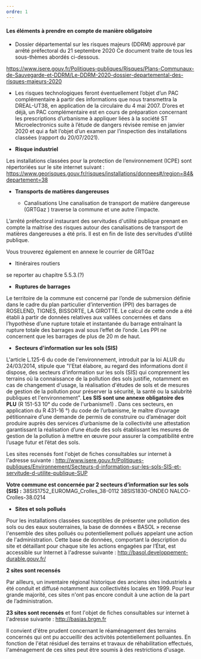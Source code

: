 ```yaml
---
ordre: 1
---
```


#### Les éléments à prendre en compte de manière obligatoire

- Dossier départemental sur les risques majeurs (DDRM) approuvé par arrêté préfectoral du 21 septembre 2020 Ce document traite de tous les sous-thèmes abordés ci-dessous.

https://www.isere.gouv.fr/Politiques-publiques/Risques/Plans-Communaux-de-Sauvegarde-et-DDRM/Le-DDRM-2020-dossier-departemental-des-risques-majeurs-2020

- Les risques technologiques feront éventuellement l’objet d’un PAC complémentaire à partir des informations que nous transmettra la DREAL-UT38, en application de la circulaire du 4 mai 2007. D’ores et déjà, un PAC complémentaire est en cours de préparation concernant les prescriptions d’urbanisme à appliquer liées à la société ST Microelectronics suite à l’étude de dangers révisée remise en janvier 2020 et qui a fait l’objet d’un examen par l’inspection des installations classées (rapport du 20/07/2021). 

- **Risque industriel**

Les installations classées pour la protection de l’environnement (ICPE) sont répertoriées sur le site internet suivant :
https://www.georisques.gouv.fr/risques/installations/donnees#/region=84&departement=38

- **Transports de matières dangereuses**

  - Canalisations
Une canalisation de transport de matière dangereuse (GRTGaz ) traverse la commune et une autre l’impacte.

L’arrêté préfectoral instaurant des servitudes d'utilité publique prenant en compte la maîtrise des risques autour des canalisations de transport de matières dangereuses a été pris. Il est en fin de liste des servitudes d'utilité publique.

Vous trouverez également en annexe le courrier de GRTGaz

  - Itinéraires routiers
  
se reporter au chapitre 5.5.3.(?)

- **Ruptures de barrages**

Le territoire de la commune est concerné par l’onde de submersion définie dans le cadre du plan particulier d’intervention (PPI) des barrages de ROSELEND, TIGNES, BISSORTE, LA GIROTTE. Le calcul de cette onde a été établi à partir de données relatives aux vallées concernées et dans l’hypothèse d’une rupture totale et instantanée du barrage entraînant la rupture totale des barrages aval sous l’effet de l’onde. Les PPI ne concernent que les barrages de plus de 20 m de haut.

- **Secteurs d'information sur les sols (SIS)**

L'article L.125-6 du code de l'environnement, introduit par la loi ALUR du 24/03/2014, stipule que "l'Etat élabore, au regard des informations dont il dispose, des secteurs d'information sur les sols (SIS) qui comprennent les terrains où la connaissance de la pollution des sols justifie, notamment en cas de changement d'usage, la réalisation d'études de sols et de mesures de gestion de la pollution pour préserver la sécurité, la santé ou la salubrité publiques et l'environnement". 
**Les SIS sont une annexe obligatoire des PLU** (R 151-53 10° du code de l'urbanisme1) . 
Dans ces secteurs, en application du R 431-16 °) du code de l’urbanisme, le maître d’ouvrage pétitionnaire d’une demande de permis de construire ou d’aménager doit produire auprès des services d’urbanisme de la collectivité une attestation garantissant la réalisation d’une étude des sols établissant les mesures de gestion de la pollution à mettre en œuvre pour assurer la compatibilité entre l’usage futur et l’état des sols. 

Les  sites  recensés font l'objet de fiches consultables sur internet à l'adresse suivante : 
http://www.isere.gouv.fr/Politiques-publiques/Environnement/Secteurs-d-information-sur-les-sols-SIS-et-servitude-d-utilite-publique-SUP

**Votre commune est concernée par 2  secteurs d’information sur les sols (SIS) :**
38SIS1752_EUROMAG_Crolles_38-0112 
38SIS1830-ONDEO NALCO-Crolles-38.0214 

- **Sites et sols pollués**

Pour les installations classées susceptibles de présenter une pollution des sols ou des eaux souterraines, la base de données « BASOL » recense l'ensemble des sites pollués ou potentiellement pollués appelant une action de l'administration.
Cette base de données, comportant la description du site et détaillant pour chaque site les actions engagées par l’État, est accessible sur Internet à l'adresse suivante :
http://basol.developpement-durable.gouv.fr/

**2  sites sont recensés**

Par ailleurs, un inventaire régional historique des anciens sites industriels a été conduit et diffusé notamment aux collectivités locales en 1999. Pour leur grande majorité, ces sites n'ont pas encore conduit à une action de la part de l’administration. 

**23  sites sont recensés** et font l'objet de fiches consultables sur internet à l'adresse suivante :
http://basias.brgm.fr

Il convient d'être prudent concernant le réaménagement des terrains concernés qui ont pu accueillir des activités potentiellement polluantes. En fonction de l'état résiduel des terrains et travaux de réhabilitation effectués, l'aménagement de ces sites peut être soumis à des restrictions d'usage.
